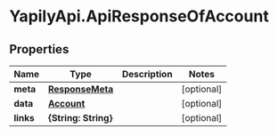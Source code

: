 # YapilyApi.ApiResponseOfAccount

## Properties

Name | Type | Description | Notes
------------ | ------------- | ------------- | -------------
**meta** | [**ResponseMeta**](ResponseMeta.md) |  | [optional] 
**data** | [**Account**](Account.md) |  | [optional] 
**links** | **{String: String}** |  | [optional] 


